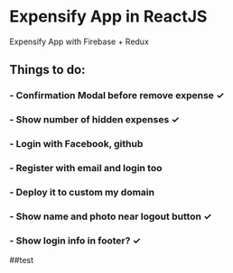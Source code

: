 # Expensify App in ReactJS
Expensify App with Firebase + Redux


## Things to do:
### - Confirmation Modal before remove expense ✓
### - Show number of hidden expenses ✓
### - Login with Facebook, github
### - Register with email and login too
### - Deploy it to custom my domain
### - Show name and photo near logout button ✓
### - Show login info in footer? ✓

##test